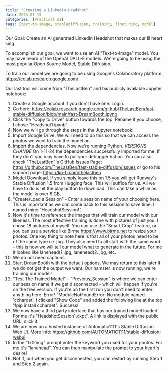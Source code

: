 ```yaml
---
title: "Creating a LinkedIn Headshot"
date: 2023-01-15 
categories: [Practical AI]
tags: [text-to-image, stablediffusion, training, finetuning, model]
---
```


Our Goal: Create an AI generated LinkedIn Headshot that makes our lil heart sing.

To accomplish our goal, we want to use an AI "Text-to-Image" model. You may have heard of the OpenAI DALL-E models. We're going to be using the most popular Open Source Model, Stable Diffusion. 

To train our model we are going to be using Google's Colaboratory platform: https://colab.research.google.com/

Our last tool will come from "TheLastBen" and his publicly available Jupyter notebook:

1. Create a Google account if you don't have one. Login.
2. Go here: https://colab.research.google.com/github/TheLastBen/fast-stable-diffusion/blob/main/fast-DreamBooth.ipynb
3. Click the "Copy to Drive" button towards the top. Rename if you choose, I chose "Headshot1.ipynb".
4. Now we will go through the steps in the Jupyter notebook:
5. Import Google Drive. We will need to do this so that we can access the photos we want to train the model on.
6. Import the dependencies. Now we're running Python. *VERSIONS CHANGE* On 1-11-24 the dependencies successfully imported for me. If they don't you may have to put your debugger hat on. You can also check "TheLastBen"'s GitHub Issues Page: https://github.com/TheLastBen/fast-stable-diffusion/issues or go to his support page: https://ko-fi.com/thelastben
7. Model Download. If you simply leave this on 1.5 you will get Runway's Stable Diffusion 1.5 from Hugging face. This will suffice for us. All we have to do is hit the play button to download. This can take a while as the model is over 6 GB.
8. "Create/Load a Session" - Enter a session name of your choosing here. This is important as we can come back to this session to save time. I named mine "HeadshotSession1".
9. Now it's time to reference the images that will train our model with our likeness. The most effective training is done with pictures of just you. I chose 18 pictures of myself. You can use the "Smart Crop" feature, or you can use a service like Birme https://www.birme.net to resize your photos. One key thing to note here is that all of your photos need to be of the same type i.e. jpg. They also need to all start with the same word - this is how we will tell our model what to generate in the future. For me it looked like lanehead(1..jpg, lanehead(2..jpg, etc.
10. We do not need captions.
11. Start DreamBooth with the default options. We may return to this later if we do not get the output we want. Our hamster is now running, we're training our model! 
12. "Test The Trained Model" - "Previous_Session" is where we can enter our session name if we get disconnected - which will happen if you're on the free version. If you're on the first run you don't need to enter anything here. Error! "ModuleNotFoundError: No module named 'cchardet'. I clicked "Show Code" and added the following line at the top "!pip install cchardet". Success!
13. We now have a third party interface that has our trained model loaded. For me it's "HeadshotSession1.ckpt". A link is displayed with the public URL, click it.
14. We are now on a hosted instance of Automatic1111's Stable Diffusion Web UI. More info: https://github.com/AUTOMATIC1111/stable-diffusion-webui
15. In the "txt2img" prompt enter the keyword you used for your photos. For me it's "lanehead". You can then manipulate the prompt to your heart's desire!
16. Not if, but when you get disconnected, you can restart by running Step 1 and Step 2 again.
